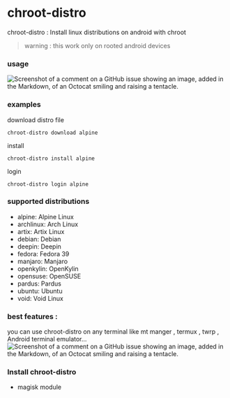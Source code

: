 # chroot-distro
chroot-distro :
  Install linux distributions on android    with chroot
> warning : this work only on rooted android devices
### usage
![Screenshot of a comment on a GitHub issue showing an image, added in the Markdown, of an Octocat smiling and raising a tentacle.](https://github.com/YasserNull/chroot-distro/blob/main/screenshot/help.png)
### examples
download distro file

`chroot-distro download alpine`

install 

`chroot-distro install alpine`

login

`chroot-distro login alpine`

### supported distributions
+ alpine: Alpine Linux
+ archlinux: Arch Linux
+ artix: Artix Linux
+ debian: Debian
+ deepin: Deepin
+ fedora: Fedora 39
+ manjaro: Manjaro 
+ openkylin: OpenKylin 
+ opensuse: OpenSUSE
+ pardus: Pardus 
+ ubuntu: Ubuntu
+ void: Void Linux

### best features :
you can use chroot-distro on any terminal
like mt manger , termux , twrp , Android terminal emulator...
![Screenshot of a comment on a GitHub issue showing an image, added in the Markdown, of an Octocat smiling and raising a tentacle.](https://github.com/YasserNull/chroot-distro/blob/main/screenshot/terminal.png)

### Install chroot-distro

+ magisk module

